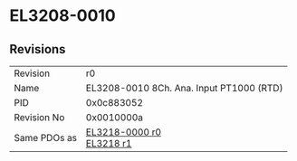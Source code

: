 # EL3208-0010

## Revisions
<table>
<tr>
<td>Revision</td>
<td>r0</td>
</tr>
<tr>
<td>Name</td>
<td>EL3208-0010 8Ch. Ana. Input PT1000 (RTD)</td>
</tr>
<tr>
<td>PID</td>
<td>0x0c883052</td>
</tr>
<tr>
<td>Revision No</td>
<td>0x0010000a</td>
</tr>
<tr>
<td>Same PDOs as</td>
<td><a href="EL3218-0000.md">EL3218-0000 r0</a><br/><a href="EL3218.md">EL3218 r1</a></td>
</tr>
</table>
